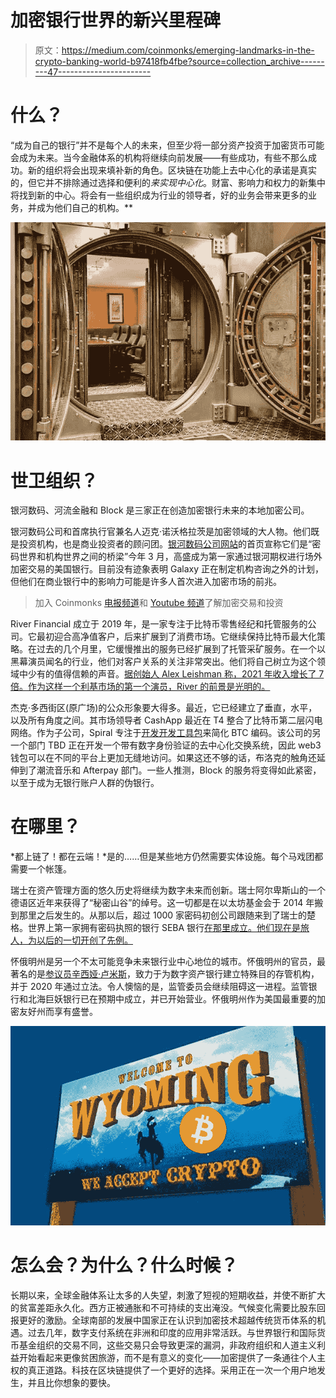 # 加密银行世界的新兴里程碑

> 原文：<https://medium.com/coinmonks/emerging-landmarks-in-the-crypto-banking-world-b97418fb4fbe?source=collection_archive---------47----------------------->

# 什么？

“成为自己的银行”并不是每个人的未来，但至少将一部分资产投资于加密货币可能会成为未来。当今金融体系的机构将继续向前发展——有些成功，有些不那么成功。新的组织将会出现来填补新的角色。区块链在功能上去中心化的承诺是真实的，但它并不排除通过选择和便利的*来实现中心化*。财富、影响力和权力的新集中将找到新的中心。将会有一些组织成为行业的领导者，好的业务会带来更多的业务，并成为他们自己的机构。**

![](img/ed71b40dc946b7eb682ab42e51cc919f.png)

# 世卫组织？

银河数码、河流金融和 Block 是三家正在创造加密银行未来的本地加密公司。

银河数码公司和首席执行官兼名人迈克·诺沃格拉茨是加密领域的大人物。他们既是投资机构，也是商业投资者的顾问团。[银河数码公司网站](https://www.galaxydigital.io/)的首页宣称它们是“密码世界和机构世界之间的桥梁”今年 3 月，高盛成为第一家通过银河期权进行场外加密交易的美国银行。目前没有迹象表明 Galaxy 正在制定机构咨询之外的计划，但他们在商业银行中的影响力可能是许多人首次进入加密市场的前兆。

> 加入 Coinmonks [电报频道](https://t.me/coincodecap)和 [Youtube 频道](https://www.youtube.com/c/coinmonks/videos)了解加密交易和投资

River Financial 成立于 2019 年，是一家专注于比特币零售经纪和托管服务的公司。它最初迎合高净值客户，后来扩展到了消费市场。它继续保持比特币最大化策略。在过去的几个月里，它缓慢推出的服务已经扩展到了托管采矿服务。在一个以黑幕演员闻名的行业，他们对客户关系的关注非常突出。他们将自己树立为这个领域中少有的值得信赖的声音。[据创始人 Alex Leishman 称，2021 年收入增长了 7 倍。作为这样一个利基市场的第一个演员，River 的前景是光明的。](https://podcasts.apple.com/us/podcast/921-alexander-leishman-on-bitcoin-as-major-political-force/id1434060078?i=1000557905330)

杰克·多西街区(原广场)的公众形象要大得多。最近，它已经建立了垂直，水平，以及所有角度之间。其市场领导者 CashApp 最近在 T4 整合了比特币第二层闪电网络。作为子公司，Spiral 专注于[开发开发工具包](https://bitcoinmagazine.com/business/block-investor-day-2022-talks-bitcoin)来简化 BTC 编码。该公司的另一个部门 TBD 正在开发一个带有数字身份验证的去中心化交换系统，因此 web3 钱包可以在不同的平台上更加无缝地访问。如果这还不够的话，布洛克的触角还延伸到了潮流音乐和 Afterpay 部门。一些人推测，Block 的服务将变得如此紧密，以至于成为无银行账户人群的伪银行。

# 在哪里？

*都上链了！都在云端！*是的……但是某些地方仍然需要实体设施。每个马戏团都需要一个帐篷。

瑞士在资产管理方面的悠久历史将继续为数字未来而创新。瑞士阿尔卑斯山的一个德语区近年来获得了“秘密山谷”的绰号。这一切都是在以太坊基金会于 2014 年搬到那里之后发生的。从那以后，超过 1000 家密码初创公司跟随来到了瑞士的楚格。世界上第一家拥有密码执照的银行 SEBA 银行[在那里成立。他们现在是旅人，为以后的一切开创了先例。](https://www.forbes.com/sites/martinrivers/2022/04/21/the-worlds-first-regulated-crypto-bank-braces-for-flood-of-institutional-money/?sh=7cd31e6b1da2)

怀俄明州是另一个不太可能竞争未来银行业中心地位的城市。怀俄明州的官员，最著名的是[参议员辛西娅·卢米斯](https://rollcall.com/2022/02/15/cynthia-lummis-senate-crypto/)，致力于为数字资产银行建立特殊目的存管机构，并于 2020 年通过立法。令人懊恼的是，监管委员会继续阻碍这一进程。监管银行和北海巨妖银行已在预期中成立，并已开始营业。怀俄明州作为美国最重要的加密友好州而享有盛誉。

![](img/5018fd1a92fa5212836c16dbaad967ef.png)

# 怎么会？为什么？什么时候？

长期以来，全球金融体系让太多的人失望，刺激了短视的短期收益，并使不断扩大的贫富差距永久化。西方正被通胀和不可持续的支出淹没。气候变化需要比股东回报更好的激励。全球南部的发展中国家正在认识到加密技术超越传统货币体系的机遇。过去几年，数字支付系统在非洲和印度的应用非常活跃。与世界银行和国际货币基金组织的交易不同，这些交易只会导致更深的漏洞，非政府组织和人道主义利益开始看起来更像贫困旅游，而不是有意义的变化——加密提供了一条通往个人主权的真正道路。科技在区块链提供了一个更好的选择。采用正在一次一个用户地发生，并且比你想象的要快。